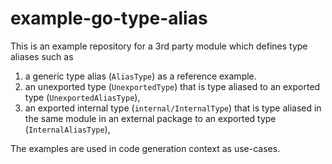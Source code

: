 # example-go-type-alias

This is an example repository for a 3rd party module which defines type aliases
such as
1. a generic type alias (`AliasType`) as a reference example.
2. an unexported type (`UnexportedType`) that is type aliased to an exported
   type (`UnexportedAliasType`),
3. an exported internal type (`internal/InternalType`) that is type aliased in the same
   module in an external package to an exported type (`InternalAliasType`),

The examples are used in code generation context as use-cases.
